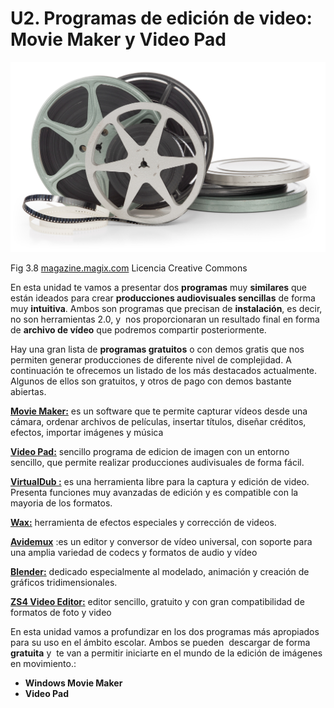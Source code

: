 # U2. Programas de edición de video: Movie Maker y Video Pad


![](img/edicion_video.jpg)


Fig 3.8 [magazine.magix.com](http://www.google.es/url?sa=i&rct=j&q=&esrc=s&source=images&cd=&cad=rja&docid=eu1Ll-MsA7nQ7M&tbnid=7qo3w9i2wdPBDM:&ved=0CAQQjB0&url=http%3A%2F%2Fmagazine.magix.com%2Fes%2Fla-edicion-de-video-un-paso-mas-un-antes-y-un-despues-0238%2F&ei=7UKNUvKJC-id0AWqp4CwBQ&bvm=bv.56643336,d.d2k&psig=AFQjCNE2vvW0mqnza4mg4fPff0rDIisl1g&ust=1385075708501513) Licencia Creative Commons

En esta unidad te vamos a presentar dos **programas** muy **similares** que están ideados para crear **producciones audiovisuales sencillas** de forma muy **intuitiva**. Ambos son programas que precisan de **instalación**, es decir, no son herramientas 2.0, y  nos proporcionaran un resultado final en forma de **archivo de vídeo** que podremos compartir posteriormente.

Hay una gran lista de **programas gratuitos** o con demos gratis que nos permiten generar producciones de diferente nivel de complejidad. A continuación te ofrecemos un listado de los más destacados actualmente. Algunos de ellos son gratuitos, y otros de pago con demos bastante abiertas.

**[Movie Maker:](http://www.windows-movie-maker.org/es/)** es un software que te permite capturar vídeos desde una cámara, ordenar archivos de películas, insertar títulos, diseñar créditos, efectos, importar imágenes y música

[**Video Pad:**](http://www.nchsoftware.com/videopad/es/) sencillo programa de edicion de imagen con un entorno sencillo, que permite realizar producciones audivisuales de forma fácil.

[**VirtualDub :**](http://www.virtualdub.org/) es una herramienta libre para la captura y edición de video. Presenta funciones muy avanzadas de edición y es compatible con la mayoria de los formatos.

[****Wax:****](http://www.debugmode.com/wax/) herramienta de efectos especiales y corrección de videos.

[**Avidemux**](http://avidemux.sourceforge.net/) :es un editor y conversor de vídeo universal, con soporte para una amplia variedad de codecs y formatos de audio y vídeo

[**Blender:**](http://www.blender.org/) dedicado especialmente al modelado, animación y creación de gráficos tridimensionales.

**[ZS4 Video Editor:](http://www.avs4you.com/es/AVS-Video-Editor.aspx?type=GoogleAdWordsSearch&gclid=CLDz8onE9roCFa3KtAodXnYA6A)** editor sencillo, gratuito y con gran compatibilidad de formatos de foto y video

En esta unidad vamos a profundizar en los dos programas más apropiados para su uso en el ámbito escolar. Ambos se pueden  descargar de forma **gratuita** y  te van a permitir iniciarte en el mundo de la edición de imágenes en movimiento.:

*   **Windows Movie Maker**
*   **Video Pad**


